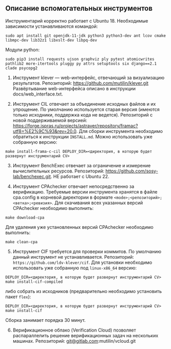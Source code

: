 Описание вспомогательных инструментов
-------------------------------------

Инструментарий корректно работает с Ubuntu 18.
Необходимые зависимости устанавливаются командой:

```shell
sudo apt install git openjdk-11-jdk python3 python3-dev ant lcov cmake libmpc-dev lib32z1 libxslt-dev libpq-dev
```

Модули python:

```shell
sudo pip3 install requests ujson graphviz ply pytest atomicwrites pathlib2 more-itertools pluggy py attrs setuptools six django==2.1 clade psycopg2
```

1. Инструмент klever — web-интерфейс, отвечающий за визуализацию результатов.
Репозиторий: https://github.com/mutilin/klever.git
Развёртывание web-интерфейса описано в инструкции docs/web_interface.txt.

2. Инструмент CIL отвечает за объединение исходных файлов и их упрощение.
По умолчанию используется старая версия (имеются только исходники, поддержка кода не ведется).
Репозиторий с новой поддерживаемой версией:
https://forge.ispras.ru/projects/astraver/repository/framac?utf8=%E2%9C%93&rev=20.0.
Для сборки инструмента необходимо обратиться к инструкции `INSTALL.md`.
Можно использовать уже собранную версию:
```shell
make install-frama-c-cil DEPLOY_DIR=<директория, в которую будет развернут инструментарий CV>
```

3. Инструмент BenchExec отвечает за ограничение и измерение вычислительных ресурсов.
Репозиторий: https://github.com/sosy-lab/benchexec.git.
НЕ работает с Ubuntu 22.

4. Инструмент CPAchecker отвечает непосредственно за верификацию.
Требуемые версии инструмента хранятся в файле cpa.config в корневой директории в формате
`<mode>;<репозиторий>;<ветка>;<ревизия>`.
Для скачивания всех указанных версий CPAchecker необходимо выполнить:
```shell
make download-cpa
```
Для удаления уже установленных версий CPAchecker необходимо выполнить:
```shell
make clean-cpa
```

5. Инструмент CIF требуется для проверки коммитов.
По умолчанию данный инструмент не устанавливается.
Репозиторий: `https://github.com/ldv-klever/cif`.
Для установки необходимо использовать уже собранную под `linux-x86_64` версию:
```shell
DEPLOY_DIR=<директория, в которую будет развернут инструментарий CV> make install-cif-compiled
```
либо собрать из исходников (предварительно необходимо установить пакет `flex`):
```shell
DEPLOY_DIR=<директория, в которую будет развернут инструментарий CV> make install-cif
```
Сборка занимает порядка 30 минут.

6. Верификационное облако (Verification Cloud) позволяет распараллелить решение верификационных задач на нескольких машинах.
Репозиторий: git@gitlab.com:mutilin/vcloud.git
